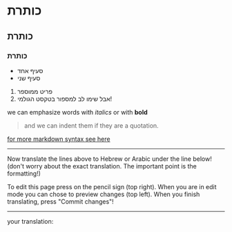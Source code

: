 
# כותרת 
## כותרת 
### כותרת
- סעיף אחד
- סעיף שני

1. פריט ממוספר
1. אבל שימו לב למספור בטקסט הגולמי!

we can emphasize words with *italics* or with **bold**
> and we can indent them if they are a quotation.


[for more markdown syntax see  here](https://guides.github.com/pdfs/markdown-cheatsheet-online.pdf)

***
Now translate the lines above to Hebrew or Arabic under the line below! 
(don't worry about the exact translation. The important point is the formatting!)

To edit this page press on the pencil sign (top right). When you are in edit mode you can chose to preview changes (top left).
When you finish translating, press "Commit changes"!
***
your translation:

